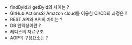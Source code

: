 * findById과 getById의 차이는 ?
* GitHub Actions와 Amazon cloud를 이용한 CI/CD의 과정은 ?
* REST API와 API의 차이는 ?
* DB 인덱싱이란 ? 
* 레디스의 자료구조
* AOP의 구성요소는 ? 
